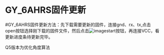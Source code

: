 # GY_6AHRS固件更新
#GY_6AHRS固件更新方法：先下载需要更新的固件，连接gnd、rx、tx,点击open按钮选择刚下载的固件文件，然后点击![image](https://user-images.githubusercontent.com/50763634/148629399-2f8faabb-7dda-48d2-81ca-1539262e8144.png)start按钮，再连接VCC，看更新进度条待更新完毕。

Q5版本为优化角度算法
